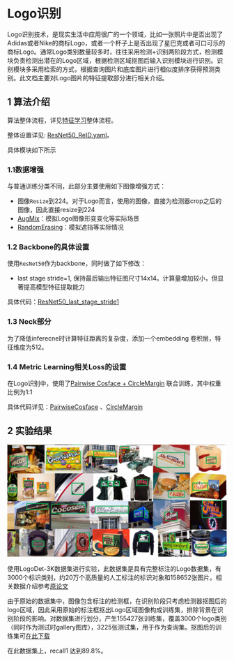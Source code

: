 # Logo识别

 Logo识别技术，是现实生活中应用很广的一个领域，比如一张照片中是否出现了Adidas或者Nike的商标Logo，或者一个杯子上是否出现了星巴克或者可口可乐的商标Logo。通常Logo类别数量较多时，往往采用检测+识别两阶段方式，检测模块负责检测出潜在的Logo区域，根据检测区域抠图后输入识别模块进行识别。识别模块多采用检索的方式，根据查询图片和底库图片进行相似度排序获得预测类别。此文档主要对Logo图片的特征提取部分进行相关介绍。

## 1 算法介绍

算法整体流程，详见[特征学习](./feature_learning.md)整体流程。

整体设置详见: [ResNet50_ReID.yaml](../../../ppcls/configs/Logo/ResNet50_ReID.yaml)。

具体模块如下所示

### 1.1数据增强

与普通训练分类不同，此部分主要使用如下图像增强方式：

- 图像`Resize`到224。对于Logo而言，使用的图像，直接为检测器crop之后的图像，因此直接resize到224
- [AugMix](https://arxiv.org/abs/1912.02781v1)：模拟Logo图像形变变化等实际场景
- [RandomErasing](https://arxiv.org/pdf/1708.04896v2.pdf)：模拟遮挡等实际情况

### 1.2 Backbone的具体设置

使用`ResNet50`作为backbone，同时做了如下修改：

 - last stage stride=1, 保持最后输出特征图尺寸14x14。计算量增加较小，但显著提高模型特征提取能力


具体代码：[ResNet50_last_stage_stride1](../../../ppcls/arch/backbone/variant_models/resnet_variant.py)

### 1.3 Neck部分

为了降低inferecne时计算特征距离的复杂度，添加一个embedding 卷积层，特征维度为512。

### 1.4 Metric Learning相关Loss的设置

在Logo识别中，使用了[Pairwise Cosface + CircleMargin](https://arxiv.org/abs/2002.10857) 联合训练，其中权重比例为1:1

具体代码详见：[PairwiseCosface](../../../ppcls/loss/pairwisecosface.py) 、[CircleMargin](../../../ppcls/arch/gears/circlemargin.py)

## 2 实验结果

<img src="../../images/logo/logodet3k.jpg" style="zoom:50%;" />

使用LogoDet-3K数据集进行实验，此数据集是具有完整标注的Logo数据集，有3000个标识类别，约20万个高质量的人工标注的标识对象和158652张图片。相关数据介绍参考[原论文](https://arxiv.org/abs/2008.05359)

由于原始的数据集中，图像包含标注的检测框，在识别阶段只考虑检测器抠图后的logo区域，因此采用原始的标注框抠出Logo区域图像构成训练集，排除背景在识别阶段的影响。对数据集进行划分，产生155427张训练集，覆盖3000个logo类别（同时作为测试时gallery图库），3225张测试集，用于作为查询集。抠图后的训练集可[在此下载](https://arxiv.org/abs/2008.05359)

在此数据集上，recall1 达到89.8%。
